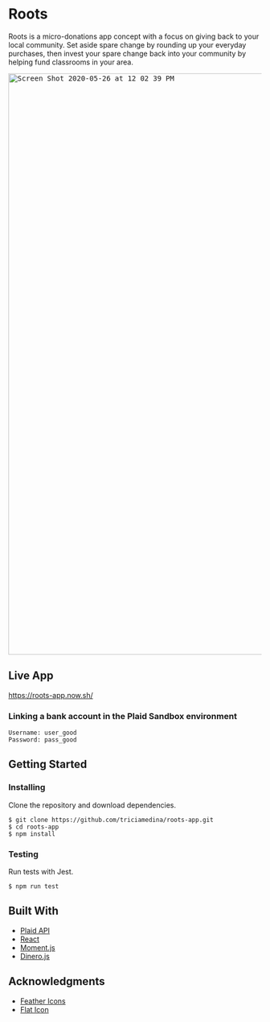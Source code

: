 # Roots
Roots is a micro-donations app concept with a focus on giving back to your local community. Set aside spare change by rounding up your everyday purchases, then invest your spare change back into your community by helping fund classrooms in your area.

<kbd><img width="1154" alt="Screen Shot 2020-05-26 at 12 02 39 PM" src="https://user-images.githubusercontent.com/48637126/82941885-fc270280-9f4b-11ea-8054-def7d5af6ec7.png"></kbd>

## Live App
https://roots-app.now.sh/

### Linking a bank account in the Plaid Sandbox environment

```
Username: user_good
Password: pass_good
```

## Getting Started

### Installing

Clone the repository and download dependencies.

```
$ git clone https://github.com/triciamedina/roots-app.git
$ cd roots-app
$ npm install
```

### Testing

Run tests with Jest.

```
$ npm run test
```

## Built With
- [Plaid API](https://plaid.com/docs/)
- [React](https://reactjs.org/)
- [Moment.js](https://momentjs.com/)
- [Dinero.js](https://sarahdayan.github.io/dinero.js/)

## Acknowledgments
- [Feather Icons](https://feathericons.com/)
- [Flat Icon](https://www.flaticon.com/home)
